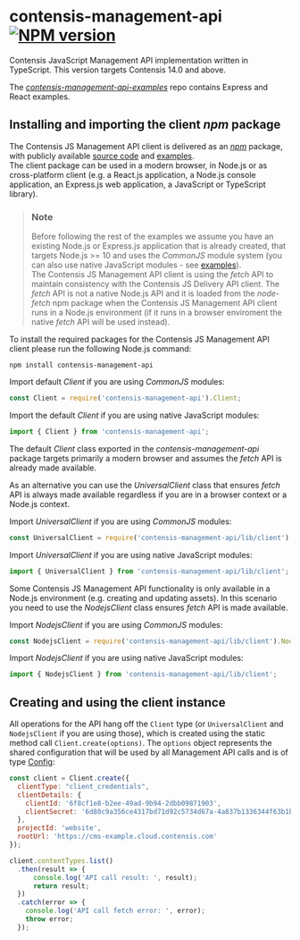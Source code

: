 # contensis-management-api [![NPM version](https://img.shields.io/npm/v/contensis-management-api.svg?style=flat)](https://www.npmjs.com/package/contensis-management-api)
Contensis JavaScript Management API implementation written in TypeScript. This version targets Contensis 14.0 and above.

The *[contensis-management-api-examples](https://github.com/contensis/contensis-management-api-examples)* repo contains Express and React examples.

<!-- The following paragraphs are taken from https://github.com/contensis/docs-management-js/blob/master/key-concepts/api-instantiation.md -->

## Installing and importing the client *npm* package

The Contensis JS Management API client is delivered as an [*npm*](https://www.npmjs.com/package/contensis-management-api) package, with publicly available [source code](https://github.com/contensis/contensis-management-api) and [examples](https://github.com/contensis/contensis-management-api-examples).  
The client package can be used in a modern browser, in Node.js or as cross-platform client (e.g. a React.js application, a Node.js console application, an Express.js web application, a JavaScript or TypeScript library).

> ### Note
> Before following the rest of the examples we assume you have an existing Node.js or Express.js application that is already created, that targets Node.js >= 10 and uses the *CommonJS* module system (you can also use native JavaScript modules - see [examples](https://github.com/contensis/contensis-management-api-examples)).  
> The Contensis JS Management API client is using the *fetch* API to maintain consistency with the Contensis JS Delivery API client. The *fetch* API is not a native Node.js API and it is loaded from the *node-fetch* npm package when the Contensis JS Management API client runs in a Node.js environment (if it runs in a browser enviroment the native *fetch* API will be used instead).

To install the required packages for the Contensis JS Management API client please run the following Node.js command:
```
npm install contensis-management-api
```

Import default *Client* if you are using *CommonJS* modules:
```js
const Client = require('contensis-management-api').Client;
```

Import the default *Client* if you are using native JavaScript modules:
```js
import { Client } from 'contensis-management-api';
```

The default *Client* class exported in the *contensis-management-api* package targets primarily a modern browser and assumes the *fetch* API is already made available.

As an alternative you can use the *UniversalClient* class that ensures *fetch* API is always made available regardless if you are in a browser context or a Node.js context.

Import *UniversalClient* if you are using *CommonJS* modules:
```js
const UniversalClient = require('contensis-management-api/lib/client').UniversalClient;
```
Import *UniversalClient* if you are using native JavaScript modules:
```js
import { UniversalClient } from 'contensis-management-api/lib/client';
```
 Some Contensis JS Management API functionality is only available in a Node.js environment (e.g. creating and updating assets). In this scenario you need to use the *NodejsClient* class ensures *fetch* API is made available. 
  
Import *NodejsClient* if you are using *CommonJS* modules:
```js
const NodejsClient = require('contensis-management-api/lib/client').NodejsClient;
```

Import *NodejsClient* if you are using native JavaScript modules:
```js
import { NodejsClient } from 'contensis-management-api/lib/client';
```
 ## Creating and using the client instance 

All operations for the API hang off the `Client` type (or `UniversalClient` and `NodejsClient` if you are using those), which is created using the static method call `Client.create(options)`. The `options` object represents the shared configuration that will be used by all Management API calls and is of type [Config](/model/config.md):

```js
const client = Client.create({
  clientType: "client_credentials",
  clientDetails: {
    clientId: '6f8cf1e8-b2ee-49ad-9b94-2dbb09871903',
    clientSecret: '6d80c9a356ce4317bd71d92c5734d67a-4a837b1336344f63b1b24ce2dfa73945-ef09daa8d0f74b1e8e223779c392a67b'
  },
  projectId: 'website',
  rootUrl: 'https://cms-example.cloud.contensis.com'
});

client.contentTypes.list()
  .then(result => {      
      console.log('API call result: ', result);        
      return result;      
  })
  .catch(error => {
    console.log('API call fetch error: ', error);      
    throw error;
  });
```
